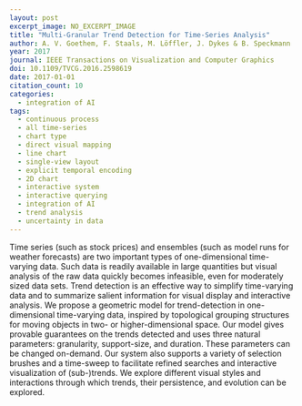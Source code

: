 ```yaml
---
layout: post
excerpt_image: NO_EXCERPT_IMAGE
title: "Multi-Granular Trend Detection for Time-Series Analysis"
author: A. V. Goethem, F. Staals, M. Löffler, J. Dykes & B. Speckmann
year: 2017
journal: IEEE Transactions on Visualization and Computer Graphics
doi: 10.1109/TVCG.2016.2598619
date: 2017-01-01
citation_count: 10
categories:
  - integration of AI
tags:
  - continuous process
  - all time-series
  - chart type
  - direct visual mapping
  - line chart
  - single-view layout
  - explicit temporal encoding
  - 2D chart
  - interactive system
  - interactive querying
  - integration of AI
  - trend analysis
  - uncertainty in data
---
```

Time series (such as stock prices) and ensembles (such as model runs for weather forecasts) are two important types of one-dimensional time-varying data. Such data is readily available in large quantities but visual analysis of the raw data quickly becomes infeasible, even for moderately sized data sets. Trend detection is an effective way to simplify time-varying data and to summarize salient information for visual display and interactive analysis. We propose a geometric model for trend-detection in one-dimensional time-varying data, inspired by topological grouping structures for moving objects in two- or higher-dimensional space. Our model gives provable guarantees on the trends detected and uses three natural parameters: granularity, support-size, and duration. These parameters can be changed on-demand. Our system also supports a variety of selection brushes and a time-sweep to facilitate refined searches and interactive visualization of (sub-)trends. We explore different visual styles and interactions through which trends, their persistence, and evolution can be explored.
